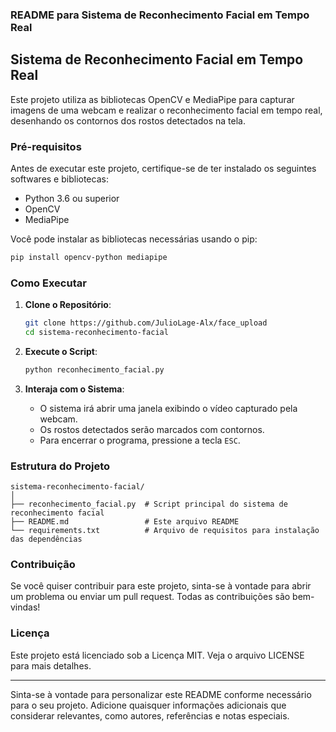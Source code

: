### README para Sistema de Reconhecimento Facial em Tempo Real

## Sistema de Reconhecimento Facial em Tempo Real

Este projeto utiliza as bibliotecas OpenCV e MediaPipe para capturar imagens de uma webcam e realizar o reconhecimento facial em tempo real, desenhando os contornos dos rostos detectados na tela.

### Pré-requisitos

Antes de executar este projeto, certifique-se de ter instalado os seguintes softwares e bibliotecas:

- Python 3.6 ou superior
- OpenCV
- MediaPipe

Você pode instalar as bibliotecas necessárias usando o pip:

```bash
pip install opencv-python mediapipe
```

### Como Executar

1. **Clone o Repositório**:
   ```bash
   git clone https://github.com/JulioLage-Alx/face_upload
   cd sistema-reconhecimento-facial
   ```

2. **Execute o Script**:
   ```bash
   python reconhecimento_facial.py
   ```

3. **Interaja com o Sistema**:
   - O sistema irá abrir uma janela exibindo o vídeo capturado pela webcam.
   - Os rostos detectados serão marcados com contornos.
   - Para encerrar o programa, pressione a tecla `ESC`.

### Estrutura do Projeto

```
sistema-reconhecimento-facial/
│
├── reconhecimento_facial.py  # Script principal do sistema de reconhecimento facial
├── README.md                 # Este arquivo README
└── requirements.txt          # Arquivo de requisitos para instalação das dependências
```

### Contribuição

Se você quiser contribuir para este projeto, sinta-se à vontade para abrir um problema ou enviar um pull request. Todas as contribuições são bem-vindas!

### Licença

Este projeto está licenciado sob a Licença MIT. Veja o arquivo LICENSE para mais detalhes.

---

Sinta-se à vontade para personalizar este README conforme necessário para o seu projeto. Adicione quaisquer informações adicionais que considerar relevantes, como autores, referências e notas especiais.
